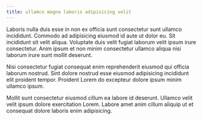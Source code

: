```yaml
---
title: ullamco magna laboris adipisicing velit
---
```


Laboris nulla duis esse in non ex officia sunt consectetur sunt ullamco incididunt. Commodo ad adipisicing eiusmod id aute ut dolor eu. Sit incididunt sit velit aliqua. Voluptate duis velit fugiat laborum velit ipsum irure consectetur. Anim ipsum et non minim consectetur ullamco aliqua nisi laborum irure sunt mollit deserunt.

Nisi consectetur fugiat consequat enim reprehenderit eiusmod qui officia laborum nostrud. Sint dolore nostrud esse eiusmod adipisicing incididunt elit proident tempor. Proident Lorem do excepteur dolore ipsum minim ullamco ipsum.

Mollit sunt consectetur eiusmod cillum ea labore id deserunt. Ullamco velit velit ipsum dolore exercitation Lorem. Labore amet anim cillum aliquip ut et consequat dolore laboris enim adipisicing.